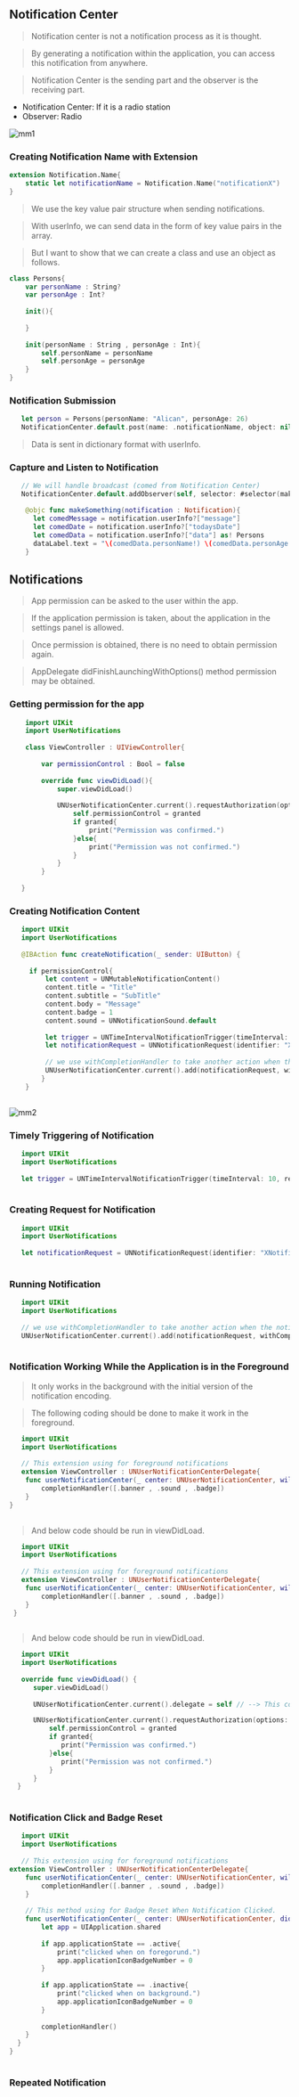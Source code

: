 ## Notification Center

> Notification center is not a notification process as it is thought.

> By generating a notification within the application, you can access this notification from anywhere.

> Notification Center is the sending part and the observer is the receiving part.

- Notification Center: If it is a radio station
- Observer: Radio


![mm1](https://user-images.githubusercontent.com/49749125/142889530-6c7bd0bc-a6b0-41c0-835f-a14a20060620.png)


### Creating Notification Name with Extension


```swift
extension Notification.Name{
    static let notificationName = Notification.Name("notificationX")
}
```

> We use the key value pair structure when sending notifications.

> With userInfo, we can send data in the form of key value pairs in the array.

> But I want to show that we can create a class and use an object as follows.

```swift
class Persons{
    var personName : String?
    var personAge : Int?
    
    init(){
        
    }
    
    init(personName : String , personAge : Int){
        self.personName = personName
        self.personAge = personAge
    } 
}

```

### Notification Submission

```swift
   let person = Persons(personName: "Alican", personAge: 26)
   NotificationCenter.default.post(name: .notificationName, object: nil, userInfo: ["message" : "hello" , "todaysDate" : Date(), "data" : person]) 
```
> Data is sent in dictionary format with userInfo.

### Capture and Listen to Notification

```swift
   // We will handle broadcast (comed from Notification Center)
   NotificationCenter.default.addObserver(self, selector: #selector(makeSomething(notification:)), name: .notificationName, object: nil)
```

```swift
    @objc func makeSomething(notification : Notification){
      let comedMessage = notification.userInfo?["message"]
      let comedDate = notification.userInfo?["todaysDate"]
      let comedData = notification.userInfo?["data"] as! Persons
      dataLabel.text = "\(comedData.personName!) \(comedData.personAge!)"
    }
```

## Notifications

> App permission can be asked to the user within the app.

> If the application permission is taken, about the application in the settings
panel is allowed.

> Once permission is obtained, there is no need to obtain permission again.

> AppDelegate didFinishLaunchingWithOptions() method
permission may be obtained.

### Getting permission for the app

```swift
    import UIKit
    import UserNotifications
    
    class ViewController : UIViewController{
    
        var permissionControl : Bool = false
    
        override func viewDidLoad(){
            super.viewDidLoad()
            
            UNUserNotificationCenter.current().requestAuthorization(options: [.alert , .sound , .badge]) { granted, error in
                self.permissionControl = granted
                if granted{
                    print("Permission was confirmed.")
                }else{
                    print("Permission was not confirmed.")
                }
            }
        }
    
   }
```
### Creating Notification Content

```swift
   import UIKit
   import UserNotifications
   
   @IBAction func createNotification(_ sender: UIButton) {
        
     if permissionControl{
         let content = UNMutableNotificationContent()
         content.title = "Title"
         content.subtitle = "SubTitle"
         content.body = "Message"
         content.badge = 1
         content.sound = UNNotificationSound.default
            
         let trigger = UNTimeIntervalNotificationTrigger(timeInterval: 10, repeats: false)
         let notificationRequest = UNNotificationRequest(identifier: "XNotification", content: content, trigger: trigger)
            
         // we use withCompletionHandler to take another action when the notification is clicked.
         UNUserNotificationCenter.current().add(notificationRequest, withCompletionHandler: nil)
        }
    }
    
```
![mm2](https://user-images.githubusercontent.com/49749125/142908404-2c8f35fe-1214-4bea-859b-089dbfaee336.png)

### Timely Triggering of Notification

```swift
   import UIKit
   import UserNotifications
   
   let trigger = UNTimeIntervalNotificationTrigger(timeInterval: 10, repeats: false) // timeInterval : after how many seconds , repeats : would you repeat
    
```
### Creating Request for Notification

```swift
   import UIKit
   import UserNotifications
   
   let notificationRequest = UNNotificationRequest(identifier: "XNotification", content: content, trigger: trigger)
    
```

### Running Notification

```swift
   import UIKit
   import UserNotifications
   
   // we use withCompletionHandler to take another action when the notification is clicked.
   UNUserNotificationCenter.current().add(notificationRequest, withCompletionHandler: nil)
    
```

### Notification Working While the Application is in the Foreground

> It only works in the background with the initial version of the notification encoding.

> The following coding should be done to make it work in the foreground.

```swift
   import UIKit
   import UserNotifications
   
   // This extension using for foreground notifications
   extension ViewController : UNUserNotificationCenterDelegate{
    func userNotificationCenter(_ center: UNUserNotificationCenter, willPresent notification: UNNotification, withCompletionHandler completionHandler: @escaping        (UNNotificationPresentationOptions) -> Void) {
        completionHandler([.banner , .sound , .badge])
    }
}
    
```
> And below code should be run in viewDidLoad.

```swift
   import UIKit
   import UserNotifications
   
   // This extension using for foreground notifications
   extension ViewController : UNUserNotificationCenterDelegate{
    func userNotificationCenter(_ center: UNUserNotificationCenter, willPresent notification: UNNotification, withCompletionHandler completionHandler: @escaping        (UNNotificationPresentationOptions) -> Void) {
        completionHandler([.banner , .sound , .badge])
    }
 }
    
```

> And below code should be run in viewDidLoad.

```swift
   import UIKit
   import UserNotifications
   
   override func viewDidLoad() {
      super.viewDidLoad()
        
      UNUserNotificationCenter.current().delegate = self // --> This code added because necessary for our extensions

      UNUserNotificationCenter.current().requestAuthorization(options: [.alert , .sound , .badge]) { granted, error in
          self.permissionControl = granted
          if granted{
             print("Permission was confirmed.")
          }else{
             print("Permission was not confirmed.")
          }
      }
  }
    
```

### Notification Click and Badge Reset

```swift
   import UIKit
   import UserNotifications
   
   // This extension using for foreground notifications
extension ViewController : UNUserNotificationCenterDelegate{
    func userNotificationCenter(_ center: UNUserNotificationCenter, willPresent notification: UNNotification, withCompletionHandler completionHandler: @escaping (UNNotificationPresentationOptions) -> Void) {
        completionHandler([.banner , .sound , .badge])
    }
    
    // This method using for Badge Reset When Notification Clicked.
    func userNotificationCenter(_ center: UNUserNotificationCenter, didReceive response: UNNotificationResponse, withCompletionHandler completionHandler: @escaping () -> Void) {
        let app = UIApplication.shared
        
        if app.applicationState == .active{
            print("clicked when on foregorund.")
            app.applicationIconBadgeNumber = 0
        }
        
        if app.applicationState == .inactive{
            print("clicked when on background.")
            app.applicationIconBadgeNumber = 0
        }
        
        completionHandler()
    }
  }  
}
    
```
### Repeated Notification

